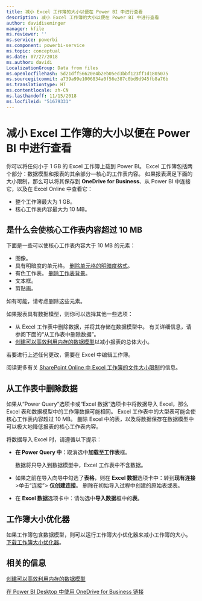 ```yaml
---
title: 减小 Excel 工作簿的大小以便在 Power BI 中进行查看
description: 减小 Excel 工作簿的大小以便在 Power BI 中进行查看
author: davidiseminger
manager: kfile
ms.reviewer: ''
ms.service: powerbi
ms.component: powerbi-service
ms.topic: conceptual
ms.date: 07/27/2018
ms.author: davidi
LocalizationGroup: Data from files
ms.openlocfilehash: 5d21dff56620e4b2eb05ed3bbf123ff1d1805075
ms.sourcegitcommit: a739a99e1006834a0f56e387c0bd9d945fb8a76b
ms.translationtype: HT
ms.contentlocale: zh-CN
ms.lasthandoff: 11/15/2018
ms.locfileid: "51679331"
---
```

# <a name="reduce-the-size-of-an-excel-workbook-to-view-it-in-power-bi"></a>减小 Excel 工作簿的大小以便在 Power BI 中进行查看
你可以将任何小于 1 GB 的 Excel 工作簿上载到 Power BI。 Excel 工作簿包括两个部分：数据模型和报表的其余部分—核心的工作表内容。 如果报表满足下面的大小限制，那么可以将其保存到 **OneDrive for Business**、从 Power BI 中连接它，以及在 Excel Online 中查看它：

* 整个工作簿最大为 1 GB。
* 核心工作表内容最大为 10 MB。

## <a name="what-makes-core-worksheet-contents-larger-than-10-mb"></a>是什么会使核心工作表内容超过 10 MB
下面是一些可以使核心工作表内容大于 10 MB 的元素：

* 图像。
* 具有明暗度的单元格。 [删除单元格的明暗度格式](https://support.office.com/article/Add-or-change-the-background-color-of-cells-ac10f131-b847-428f-b656-d65375fb815e)。
* 有色工作表。 [删除工作表背景](https://support.office.com/article/add-or-remove-a-sheet-background-3577a762-8450-4556-96a2-cc265abc00a8)。
* 文本框。
* 剪贴画。

如有可能，请考虑删除这些元素。 

如果报表具有数据模型，则你可以选择其他一些选项： 

* 从 Excel 工作表中删除数据，并将其存储在数据模型中。 有关详细信息，请参阅下面的“从工作表中删除数据”。 
* [创建可以高效利用内存的数据模型](https://support.office.com/article/Create-a-memory-efficient-Data-Model-using-Excel-2013-and-the-Power-Pivot-add-in-951c73a9-21c4-46ab-9f5e-14a2833b6a70)以减小报表的总体大小。

若要进行上述任何更改，需要在 Excel 中编辑工作簿。

阅读更多有关 [SharePoint Online 中 Excel 工作簿的文件大小限制](https://support.office.com/article/File-size-limits-for-workbooks-in-SharePoint-Online-9e5bc6f8-018f-415a-b890-5452687b325e)的信息。

## <a name="remove-data-from-worksheets"></a>从工作表中删除数据
如果从“Power Query”选项卡或“Excel 数据”选项卡中将数据导入 Excel，那么 Excel 表和数据模型中的工作簿数据可能相同。 Excel 工作表中的大型表可能会使核心工作表内容超过 10 MB。 删除 Excel 中的表，以及将数据保存在数据模型中可以极大地降低报表的核心工作表内容。 

将数据导入 Excel 时，请遵循以下提示：

* **在 Power Query 中**：取消选中**加载至工作表**框。
  
  数据将只导入到数据模型中，Excel 工作表中不含数据。
* 如果之前在导入向导中勾选了**表格**，则在 **Excel 数据**选项卡中：转到**现有连接** \>单击“连接”\> **仅创建连接**。 删除在初始导入过程中创建的原始表或表。
* 在 **Excel 数据**选项卡中：请勿选中**导入数据**框中的**表**。

## <a name="workbook-size-optimizer"></a>工作簿大小优化器
如果工作簿包含数据模型，则可以运行工作簿大小优化器来减小工作簿的大小。 [下载工作簿大小优化器](https://www.microsoft.com/download/details.aspx?id=38793)。

## <a name="related-info"></a>相关的信息
[创建可以高效利用内存的数据模型](https://support.office.com/article/Create-a-memory-efficient-Data-Model-using-Excel-2013-and-the-Power-Pivot-add-in-951c73a9-21c4-46ab-9f5e-14a2833b6a70)

[在 Power BI Desktop 中使用 OneDrive for Business 链接](desktop-use-onedrive-business-links.md)

